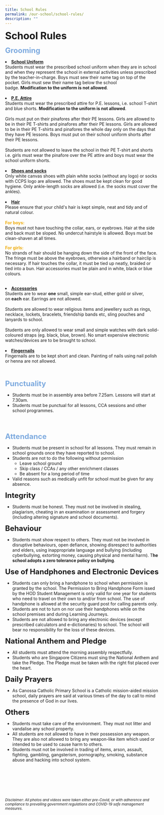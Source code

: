 ```yaml
---
title: School Rules
permalink: /our-school/school-rules/
description: ""
---
```

<b><font size=6>School Rules</font></b>

<b><font size=5 color="#7daadf">Grooming</font></b>

<b><li><u>School Uniform</u></li></b>
Students must wear the prescribed school uniform when they are in school and when they represent the school in external activities unless prescribed by the teacher-in-charge. Boys must sew their name tag on top of the pocket. Girls must sew their name tag below the school badge. **Modification to the uniform is not allowed**.
<br><br>
<b><li><u>P.E. Attire</u></li></b>
Students must wear the prescribed attire for P.E. lessons, i.e. school T-shirt and blue shorts. **Modification to the uniform is not allowed**.
<br><br>
Girls must put on their pinafores after their PE lessons. Girls are allowed to be in their PE T-shirts and pinafores after their PE lessons. Girls are allowed to be in their PE T-shirts and pinafores the whole day only on the days that they have PE lessons. Boys must put on their school uniform shorts after their PE lessons.
<br><br> 
Students are not allowed to leave the school in their PE T-shirt and shorts i.e. girls must wear the pinafore over the PE attire and boys must wear the school uniform shorts.
<br>
<br>
<b><li><u>Shoes and socks</u></li></b>
Only white canvas shoes with plain white socks (without any logo) or socks with CCPS logo are allowed. The shoes must be kept clean for good hygiene. Only ankle-length socks are allowed (i.e. the socks must cover the ankles).
<br>
<br>
<b><li><u>Hair</u></li></b> 
Please ensure that your child's hair is kept simple, neat and tidy and of natural colour.
<br><br>
<b><font color="#eeac0d">For boys:</font></b><br>
Boys must not have touching the collar, ears, or eyebrows. Hair at the side and back must be sloped. No undercut hairstyle is allowed. Boys must be clean-shaven at all times.

<b><font color="#eeac0d">For girls:</font></b><br>
No strands of hair should be hanging down the side of the front of the face. The fringe must be above the eyebrows, otherwise a hairband or hairclip is necessary. If hair touches the collar, it must be tied up neatly, braided or tied into a bun. Hair accessories must be plain and in white, black or blue colours.
<br>
<br>
<b><li><u>Accessories</u></li></b>
Students are to wear **one** small, simple ear-stud, either gold or silver, on **each** ear. Earrings are not allowed.  
<br>
Students are allowed to wear religious items and jewellery such as rings, necklace, lockets, bracelets, friendship bands etc, sling pouches and lanyards to school.  
<br> 
Students are only allowed to wear small and simple watches with dark solid-coloured straps (eg. black, blue, brown). No smart expensive electronic watches/devices are to be brought to school.
<br>
<br>
<b><li><u>Fingernails</u></li></b>
Fingernails are to be kept short and clean. Painting of nails using nail polish or henna are not allowed.
<br>
<br>
<br>
<br>
<b><font size=5 color="#7daadf">Punctuality</font></b>
*   Students must be in assembly area before 7.25am. Lessons will start at 7.30am.
*   Students must be punctual for all lessons, CCA sessions and other school programmes.
<br>
<br>

<b><font size=5 color="#7daadf">Attendance</font></b>
*   Students must be present in school for all lessons. They must remain in school grounds once they have reported to school.
*   Students are not to do the following without permission
    * Leave school ground
    * Skip class / CCAs / any other enrichment classes
    * Be absent for a long period of time
*   Valid reasons such as medically unfit for school must be given for any absence.

**<font size=5>Integrity</font>**


*   Students must be honest. They must not be involved in stealing, plagiarism, cheating in an examination or assessment and forgery (including altering signature and school documents).

  

  
**<font size=5>Behaviour</font>**

*   Students must show respect to others. They must not be involved in disruptive behaviours, open defiance, showing disrespect to authorities and elders, using inappropriate language and bullying (including cyberbullying, extorting money, causing physical and mental harm). T**he school adopts a zero tolerance policy on bullying**.

  

  
**<font size=5>Use of Handphones and Electronic Devices</font>**


*   Students can only bring a handphone to school when permission is granted by the school. The Permission to Bring Handphone Form issed by the HOD Student Management is only valid for one year for students who need to travel on their own to and/or from school. The use of handphone is allowed at the security guard post for calling parents only.
*   Students are not to turn on nor use their handphones while on the school premises and during Learning Journeys.
*   Students are not allowed to bring any electronic devices (except prescribed calculators and e-dictionaries) to school. The school will bear no responsibility for the loss of these devices.
 
**<font size=5>National Anthem and Pledge</font>**
 
*   All students must attend the morning assembly respectfully.
*   Students who are Singapore Citizens must sing the National Anthem and take the Pledge. The Pledge must be taken with the right fist placed over the heart.

  

 **<font size=5>Daily Prayers</font>**
	
 *   As Canossa Catholic Primary School is a Catholic mission-aided mission school, daily prayers are said at various times of the day to call to mind the presence of God in our lives.

  

  
 **<font size=5>Others</font>**
*   Students must take care of the environment. They must not litter and vandalise any school property.
*   All students are not allowed to have in their possession any weapon. They are also not allowed to bring any weapon-like item which used or intended to be used to cause harm to others.
*   Students must not be involved in trading of items, arson, assault, fighting, gambling, gangsterism, pornography, smoking, substance abuse and hacking into school system.


<br><br><br><br><br><br>
<sup>_Disclaimer: All photos and videos were taken either pre-Covid, or with adherence and compliance to prevailing government regulations and COVID-19 safe management measures._</sup>